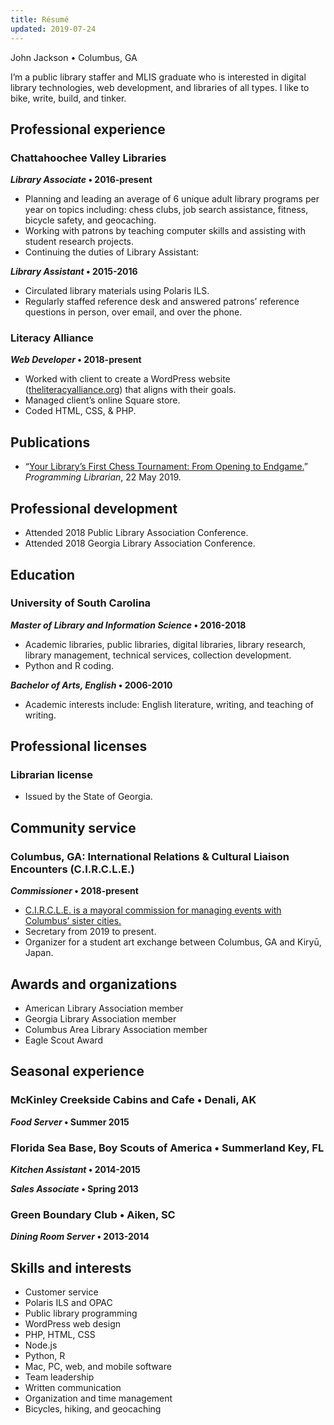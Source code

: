 ```yaml
---
title: Résumé
updated: 2019-07-24
---
```

<p class="has-large-font-size">John Jackson • Columbus, GA</p>

I’m a public library staffer and MLIS graduate who is interested in digital library technologies, web development, and libraries of all types. I like to  bike, write, build, and tinker.

## Professional experience

### Chattahoochee Valley Libraries

**_Library Associate_ • 2016-present**

<!--<div class="wp-block-button alignright noprint is-style-squared"><a class="wp-block-button__link" href="/libraries/">Browse my library projects<br></a></div>-->

- Planning and leading an average of 6 unique adult library programs per year on topics including: chess clubs, job search assistance, fitness, bicycle safety, and geocaching.
- Working with patrons by teaching computer skills and assisting with student research projects.
- Continuing the duties of Library Assistant:

**_Library Assistant_ • 2015-2016**

- Circulated library materials using Polaris ILS.
- Regularly staffed reference desk and answered patrons’ reference questions in person, over email, and over the phone.

### Literacy Alliance

**_Web Developer_ • 2018-present**

<!--<div class="wp-block-button alignright noprint is-style-squared"><a class="wp-block-button__link" href="/web-development/">Browse my web projects</a></div>-->

- Worked with client to create a WordPress website ([theliteracyalliance.org](https://theliteracyalliance.org/)) that aligns with their goals.
- Managed client’s online Square store.
- Coded HTML, CSS, & PHP.

## Publications

- “[Your Library’s First Chess Tournament: From Opening to Endgame.](http://programminglibrarian.org/articles/your-library’s-first-chess-tournament-opening-endgame)” *Programming Librarian*, 22 May 2019.

## Professional development

- Attended 2018 Public Library Association Conference.
- Attended 2018 Georgia Library Association Conference.

## Education

### University of South Carolina

**_Master of Library and Information Science_ • 2016-2018**

<!--<div class="wp-block-button alignright noprint is-style-squared"><a class="wp-block-button__link" href="/tag/MLIS/">Browse my MLIS projects<br></a></div>-->

- Academic libraries, public libraries, digital libraries, library research, library management, technical services, collection development.
- Python and R coding.

**_Bachelor of Arts, English_ • 2006-2010**

- Academic interests include: English literature, writing, and teaching of writing.

## Professional licenses

### Librarian license

- Issued by the State of Georgia.

## Community service

### Columbus, GA: International Relations &amp; Cultural Liaison Encounters (C.I.R.C.L.E.)

<!--<div class="wp-block-button alignright is-style-squared"><a class="wp-block-button__link" href="https://www.columbusga.gov/mayor/circle.htm">Learn about C.I.R.C.L.E.</a></div>-->

**_Commissioner_ • 2018-present**

- [C.I.R.C.L.E. is a mayoral commission for managing events with Columbus’ sister cities.](https://www.columbusga.gov/mayor/Commission-on-Relations)
- Secretary from 2019 to present.
- Organizer for a student art exchange between Columbus, GA and Kiryū, Japan.

## Awards and organizations

- American Library Association member
- Georgia Library Association member
- Columbus Area Library Association member
- Eagle Scout Award

## Seasonal experience

### McKinley Creekside Cabins and Cafe • Denali, AK

**_Food Server_ • Summer 2015**

### Florida Sea Base, Boy Scouts of America • Summerland Key, FL

**_Kitchen Assistant_ • 2014-2015**

**_Sales Associate_ • Spring 2013**

### Green Boundary Club • Aiken, SC

**_Dining Room Server_ • 2013-2014**

## Skills and interests

- Customer service
- Polaris ILS and OPAC
- Public library programming
- WordPress web design
- PHP, HTML, CSS
- Node.js
- Python, R
- Mac, PC, web, and mobile software
- Team leadership
- Written communication
- Organization and time management
- Bicycles, hiking, and geocaching
